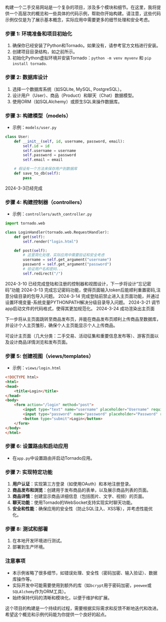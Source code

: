 构建一个二手交易网站是一个复杂的项目，涉及多个模块和细节。在这里，我将提供一个高层次的概览和一些具体的代码示例，帮助你开始构建。请注意，这些代码示例仅仅是为了展示基本概念，实际应用中需要更多的细节处理和安全考虑。

### 步骤 1: 环境准备和项目初始化

1. 确保你已经安装了Python和Tornado。如果没有，请参考官方文档进行安装。
2. 创建项目目录结构，如之前所示。
3. 初始化Python虚拟环境并安装Tornado：`python -m venv myvenv` 和 `pip install tornado`.

### 步骤 2: 数据库设计

1. 选择一个数据库系统（如SQLite, MySQL, PostgreSQL）。
2. 设计用户（User）、商品（Product）和聊天（Chat）数据模型。
3. 使用ORM（如SQLAlchemy）或原生SQL来操作数据库。

### 步骤 3: 构建模型（models）

- 示例：`models/user.py`

```python
class User:
    def __init__(self, id, username, password, email):
        self.id = id
        self.username = username
        self.password = password
        self.email = email

    # 假设有一个方法来保存用户到数据库
    def save_to_db(self):
        pass
```
2024-3-3已经完成

### 步骤 4: 构建控制器（controllers）

- 示例：`controllers/auth_controller.py`

```python
import tornado.web

class LoginHandler(tornado.web.RequestHandler):
    def get(self):
        self.render("login.html")

    def post(self):
        # 这里简化处理，实际应用中需要验证和安全考虑
        username = self.get_argument("username")
        password = self.get_argument("password")
        # 验证用户名和密码...
        self.redirect("/")
```
2024-3-10  已经完成登陆和注册的控制器和视图设计，下一步将设计“忘记密码”功能
2024-3-13 完成忘记密码功能，使得页面输入token后能顺利重置密码,注意分级目录的包导入问题。
2024-3-14 完成登陆前禁止进入主页面功能，并通过设置环境变量-系统变量PYTHONPATH解决分级目录导入问题。
2024-3-21 调节app启动文件的代码格式，使得其更加规范化。
2024-3-24 成功渲染出主页面

下一步将从主页面跳转至商品发布页，并能在商品发布页顺利上传商品至数据库，并设计个人主页雏形，确保个人主页能显示个人上传商品。

可设计主页面（几大分类：二手交易、活动征集和重要信息发布等）、游客页面以及设计商品详情浏览和发布页面。


### 步骤 5: 创建视图（views/templates）

- 示例：`views/login.html`

```html
<!DOCTYPE html>
<html>
<head>
    <title>Login</title>
</head>
<body>
    <form action="/login" method="post">
        <input type="text" name="username" placeholder="Username" required>
        <input type="password" name="password" placeholder="Password" required>
        <button type="submit">Login</button>
    </form>
</body>
</html>
```

### 步骤 6: 设置路由和启动应用

- 在`app.py`中设置路由并启动Tornado应用。

### 步骤 7: 实现特定功能

1. **用户认证**：实现第三方登录（如使用OAuth）和本地注册登录。
2. **商品发布和浏览**：创建用于发布商品的表单，以及展示商品列表的页面。
3. **商品详情**：创建显示商品详细信息（包括图片、文字、视频）的页面。
4. **聊天功能**：使用Tornado的WebSocket支持实现实时聊天功能。
5. **安全和性能**：确保应用的安全性（防止SQL注入、XSS等），并考虑性能优化。

### 步骤 8: 测试和部署

1. 在本地开发环境进行测试。
2. 部署到生产环境。

### 注意事项

- 本示例省略了很多细节，如错误处理、安全性（密码加密、输入验证）、数据库操作等。
- 实际开发中可能需要使用到额外的库（如`bcrypt`用于密码加密，`peewee`或`SQLAlchemy`作为ORM工具）。
- 始终保持代码的清晰和模块化，以便于维护和扩展。

这个项目的构建是一个持续的过程，需要根据实际需求和反馈不断地迭代和改进。希望这个概览和示例代码能为你提供一个良好的起点。